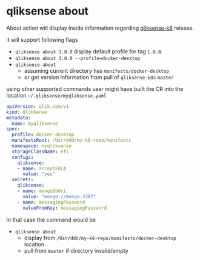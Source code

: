 # qliksense about

About action will display inside information regarding [qliksense-k8](https://github.com/qlik-oss/qliksense-k8s) release.

it will support following flags

- `qliksense about 1.0.0` display default profile for tag `1.0.0`.
- `qliksense about 1.0.0 --profile=docker-desktop`
- `qliksense about` 
  - assuming current directory has `manifests/docker-desktop`
  - or get version information from pull of `qliksense-k8s` `master`

using other supported commands user might have built the CR into the location `~/.qliksense/myqliksense.yaml`

```yaml
apiVersion: qlik.com/v1
kind: QlikSense
metadata:
  name: myqliksense
spec:
  profile: docker-desktop
  manifestsRoot: /Usr/ddd/my-k8-repo/manifests
  namespace: myqliksense
  storageClassName: efs
  configs:
    qliksense:
    - name: acceptEULA
      value: "yes"
  secrets:
    qliksense:
    - name: mongoDbUri
      value: "mongo://mongo:3307"
    - name: messagingPassword
      valueFromKey: messagingPassword
```

In that case the command would be

- `qliksense about`
   - display from `/Usr/ddd/my-k8-repo/manifests/docker-desktop` location
   - pull from `master` if directory invalid/empty
